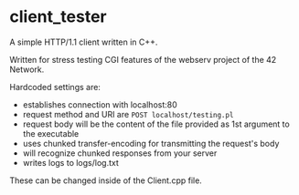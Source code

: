 # client_tester

A simple HTTP/1.1 client written in C++. <br>

Written for stress testing CGI features of the webserv project of the 42 Network. <br>

Hardcoded settings are:
- establishes connection with localhost:80
- request method and URI are `POST localhost/testing.pl`
- request body will be the content of the file provided as 1st argument to the executable
- uses chunked transfer-encoding for transmitting the request's body
- will recognize chunked responses from your server
- writes logs to logs/log.txt

These can be changed inside of the Client.cpp file. <br>
